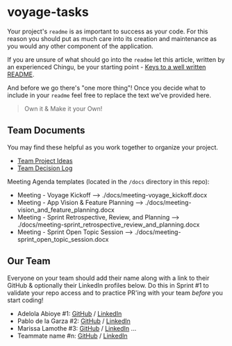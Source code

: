 # voyage-tasks

Your project's `readme` is as important to success as your code. For 
this reason you should put as much care into its creation and maintenance
as you would any other component of the application.

If you are unsure of what should go into the `readme` let this article,
written by an experienced Chingu, be your starting point - 
[Keys to a well written README](https://tinyurl.com/yk3wubft).

And before we go there's "one more thing"! Once you decide what to include
in your `readme` feel free to replace the text we've provided here.

> Own it & Make it your Own!

## Team Documents

You may find these helpful as you work together to organize your project.

- [Team Project Ideas](./docs/team_project_ideas.md)
- [Team Decision Log](./docs/team_decision_log.md)

Meeting Agenda templates (located in the `/docs` directory in this repo):

- Meeting - Voyage Kickoff --> ./docs/meeting-voyage_kickoff.docx
- Meeting - App Vision & Feature Planning --> ./docs/meeting-vision_and_feature_planning.docx
- Meeting - Sprint Retrospective, Review, and Planning --> ./docs/meeting-sprint_retrospective_review_and_planning.docx
- Meeting - Sprint Open Topic Session --> ./docs/meeting-sprint_open_topic_session.docx

## Our Team

Everyone on your team should add their name along with a link to their GitHub
& optionally their LinkedIn profiles below. Do this in Sprint #1 to validate
your repo access and to practice PR'ing with your team *before* you start
coding!

- Adelola Abioye #1: [GitHub](https://github.com/Adel-abio) / [LinkedIn](https://linkedin.com/in/adelola-abioye/)
- Pablo de la Garza #2: [GitHub](https://github.com/pdv88) / [LinkedIn](https://www.linkedin.com/in/pablo-de-la-garza/)
- Marissa Lamothe #3: [GitHub](https://github.com/msrissaxox) / [LinkedIn](https://www.linkedin.com/in/marissalamothe/)
   ...
- Teammate name #n: [GitHub](https://github.com/ghaccountname) / [LinkedIn](https://linkedin.com/in/liaccountname)
